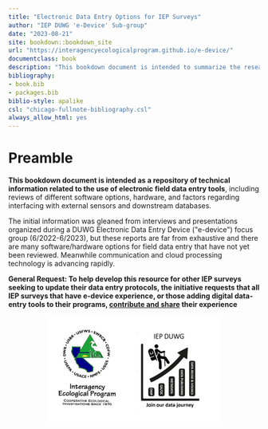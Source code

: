 ```yaml
--- 
title: "Electronic Data Entry Options for IEP Surveys"
author: "IEP DUWG 'e-Device' Sub-group"
date: "2023-08-21"
site: bookdown::bookdown_site
url: "https://interagencyecologicalprogram.github.io/e-device/"
documentclass: book
description: "This bookdown document is intended to summarize the research collected by IEP DUWG members regarding the use of electronic data entry tools in IEP Surveys."
bibliography:
- book.bib
- packages.bib
biblio-style: apalike
csl: "chicago-fullnote-bibliography.csl"
always_allow_html: yes
---
```


# Preamble

**This bookdown document is intended as a repository of technical information related to the use of electronic field data entry tools**, including reviews of different software options, hardware, and factors regarding interfacing with external sensors and downstream databases.  

The initial information was gleaned from interviews and presentations organized during a DUWG Electronic Data Entry Device ("e-device") focus group (6/2022-6/2023), but these reports are far from exhaustive and there are many software/hardware options for field data entry that have not yet been reviewed.  Meanwhile communication and cloud processing technology is advancing rapidly.  


**General Request: To help develop this resource for other IEP surveys seeking to update their data entry protocols, the initiative requests that all IEP surveys that have e-device experience, or those adding digital data-entry tools to their programs, [contribute and share](#contrb) their experience**


<img src="images/bothlogo.JPG" width="70%" style="display: block; margin: auto;" />


